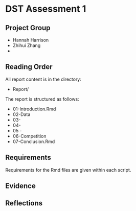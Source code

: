 # DST Assessment 1

## Project Group

* Hannah Harrison
* Zhihui Zhang
*


## Reading Order

All report content is in the directory:

* Report/

The report is structured as follows:
* 01-Introduction.Rmd
* 02-Data
* 03-
* 04-
* 05 - 
* 06-Competition
* 07-Conclusion.Rmd

## Requirements

Requirements for the Rmd files are given within each script.

## Evidence

## Reflections

